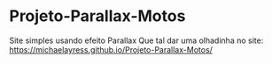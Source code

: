 # Projeto-Parallax-Motos
Site simples usando efeito Parallax 
Que tal dar uma olhadinha no site: https://michaelayress.github.io/Projeto-Parallax-Motos/
